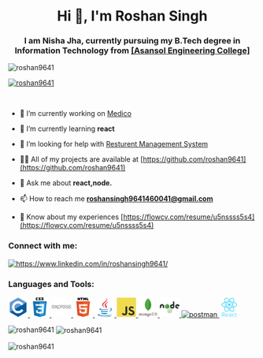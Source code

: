 <h1 align="center">Hi 👋, I'm Roshan Singh</h1>
<h3 align="center"> I am Nisha Jha, currently pursuing my B.Tech degree in Information Technology from <a href="https://www.aecwb.edu.in/">[Asansol Engineering College]</a></h3>

<p align="left"> <img src="https://komarev.com/ghpvc/?username=roshan9641&label=Profile%20views&color=0e75b6&style=flat" alt="roshan9641" /> </p>

<p align="left"> <a href="https://github.com/ryo-ma/github-profile-trophy"><img src="https://github-profile-trophy.vercel.app/?username=roshan9641" alt="roshan9641" /></a> </p>

<p align="left"> <a href="https://twitter.com/" target="blank"><img src="https://img.shields.io/twitter/follow/?logo=twitter&style=for-the-badge" alt="" /></a> </p>

- 🔭 I’m currently working on [Medico](https://github.com/roshan9641/Medico)

- 🌱 I’m currently learning **react**

- 🤝 I’m looking for help with [Resturent Management System](https://github.com/roshan9641/Restaurant-Project)

- 👨‍💻 All of my projects are available at [https://github.com/roshan9641](https://github.com/roshan9641)

- 💬 Ask me about **react,node.**

- 📫 How to reach me **roshansingh9641460041@gmail.com**

- 📄 Know about my experiences [https://flowcv.com/resume/u5nssss5s4](https://flowcv.com/resume/u5nssss5s4)

<h3 align="left">Connect with me:</h3>
<p align="left">
<a href="https://linkedin.com/in/https://www.linkedin.com/in/roshansingh9641/" target="blank"><img align="center" src="https://raw.githubusercontent.com/rahuldkjain/github-profile-readme-generator/master/src/images/icons/Social/linked-in-alt.svg" alt="https://www.linkedin.com/in/roshansingh9641/" height="30" width="40" /></a>
</p>

<h3 align="left">Languages and Tools:</h3>
<p align="left"> <a href="https://www.cprogramming.com/" target="_blank" rel="noreferrer"> <img src="https://raw.githubusercontent.com/devicons/devicon/master/icons/c/c-original.svg" alt="c" width="40" height="40"/> </a> <a href="https://www.w3schools.com/css/" target="_blank" rel="noreferrer"> <img src="https://raw.githubusercontent.com/devicons/devicon/master/icons/css3/css3-original-wordmark.svg" alt="css3" width="40" height="40"/> </a> <a href="https://expressjs.com" target="_blank" rel="noreferrer"> <img src="https://raw.githubusercontent.com/devicons/devicon/master/icons/express/express-original-wordmark.svg" alt="express" width="40" height="40"/> </a> <a href="https://www.w3.org/html/" target="_blank" rel="noreferrer"> <img src="https://raw.githubusercontent.com/devicons/devicon/master/icons/html5/html5-original-wordmark.svg" alt="html5" width="40" height="40"/> </a> <a href="https://www.java.com" target="_blank" rel="noreferrer"> <img src="https://raw.githubusercontent.com/devicons/devicon/master/icons/java/java-original.svg" alt="java" width="40" height="40"/> </a> <a href="https://developer.mozilla.org/en-US/docs/Web/JavaScript" target="_blank" rel="noreferrer"> <img src="https://raw.githubusercontent.com/devicons/devicon/master/icons/javascript/javascript-original.svg" alt="javascript" width="40" height="40"/> </a> <a href="https://www.mongodb.com/" target="_blank" rel="noreferrer"> <img src="https://raw.githubusercontent.com/devicons/devicon/master/icons/mongodb/mongodb-original-wordmark.svg" alt="mongodb" width="40" height="40"/> </a> <a href="https://nodejs.org" target="_blank" rel="noreferrer"> <img src="https://raw.githubusercontent.com/devicons/devicon/master/icons/nodejs/nodejs-original-wordmark.svg" alt="nodejs" width="40" height="40"/> </a> <a href="https://postman.com" target="_blank" rel="noreferrer"> <img src="https://www.vectorlogo.zone/logos/getpostman/getpostman-icon.svg" alt="postman" width="40" height="40"/> </a> <a href="https://reactjs.org/" target="_blank" rel="noreferrer"> <img src="https://raw.githubusercontent.com/devicons/devicon/master/icons/react/react-original-wordmark.svg" alt="react" width="40" height="40"/> </a> </p>

<p><img align="left" src="https://github-readme-stats.vercel.app/api/top-langs?username=roshan9641&show_icons=true&locale=en&layout=compact" alt="roshan9641" /></p>

<p>&nbsp;<img align="center" src="https://github-readme-stats.vercel.app/api?username=roshan9641&show_icons=true&locale=en" alt="roshan9641" /></p>

<p><img align="center" src="https://github-readme-streak-stats.herokuapp.com/?user=roshan9641&" alt="roshan9641" /></p>

